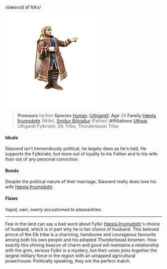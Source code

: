 /slæsvɜd əf fɪlkɜ/

![](../../_assets/people/uthgardt/slasverd-af-fylkir.png)

> **Pronouns** he/him
> **Species** [Human](../../Species/Homonids/Humans.md) ([Uthgardt](../../index.md))
> **Age** 24
> **Family** [Hæsta Þrumsdottr](Hæsta%20Þrumsdottr.md) (Wife), [Smiður Bölvaður](Smiður%20Bölvaður.md) (Father)
> **Affiliations** [Uthgar](../../Cosmology/Daemons/Apotheotes/Uthgar.md), Uthgardt Fylkiriate, Elk Tribe, Thunderbeast Tribe

#### Ideals
Slasverd isn't tremendously political, he largely does as he's told. He supports the Fylkiriate, but more out of loyalty to his Father and to his wife than out of any personal conviction.

#### Bonds
Despite the political nature of their marriage, Slasverd really does love his wife [Hæsta Þrumsdottr](Hæsta%20Þrumsdottr.md).

#### Flaws
Vapid, vain, overly accustomed to pleasantries.

---

Few in the land can say a bad word about Fylkir [Hæsta Þrumsdottr](Hæsta%20Þrumsdottr.md)'s choice of husband, which is in part why he is her choice of husband. This beloved prince of the Elk tribe is a charming, handsome and courageous favourite among both his own people and his adopted Thunderbeast kinsmen. How exactly this shining beacon of charm and good will maintains a relationship with the grim, serious Fylkir is a mystery, but their union joins together the largest military force in the region with an untapped agricultural powerhouse. Politically speaking, they are the perfect match.